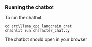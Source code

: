 ### Running the chatbot
To run the chatbot.
```
cd src\llama_cpp_langchain_chat
chainlit run character_chat.py
```

The chatbot should open in your browser<BR>
